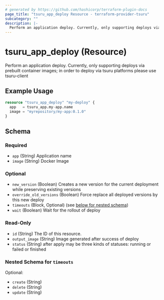 ```yaml
---
# generated by https://github.com/hashicorp/terraform-plugin-docs
page_title: "tsuru_app_deploy Resource - terraform-provider-tsuru"
subcategory: ""
description: |-
  Perform an application deploy. Currently, only supporting deploys via prebuilt container images; in order to deploy via tsuru platforms please use tsuru-client
---
```


# tsuru_app_deploy (Resource)

Perform an application deploy. Currently, only supporting deploys via prebuilt container images; in order to deploy via tsuru platforms please use tsuru-client

## Example Usage

```terraform
resource "tsuru_app_deploy" "my-deploy" {
  app   = tsuru_app.my-app.name
  image = "myrepository/my-app:0.1.0"
}
```

<!-- schema generated by tfplugindocs -->
## Schema

### Required

- `app` (String) Application name
- `image` (String) Docker Image

### Optional

- `new_version` (Boolean) Creates a new version for the current deployment while preserving existing versions
- `override_old_versions` (Boolean) Force replace all deployed versions by this new deploy
- `timeouts` (Block, Optional) (see [below for nested schema](#nestedblock--timeouts))
- `wait` (Boolean) Wait for the rollout of deploy

### Read-Only

- `id` (String) The ID of this resource.
- `output_image` (String) Image generated after success of deploy
- `status` (String) after apply may be three kinds of statuses: running or failed or finished

<a id="nestedblock--timeouts"></a>
### Nested Schema for `timeouts`

Optional:

- `create` (String)
- `delete` (String)
- `update` (String)
